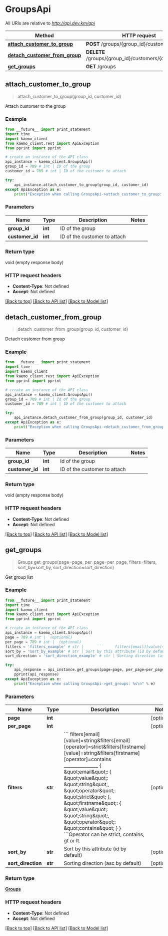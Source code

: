 # GroupsApi

All URIs are relative to *http://api.dev.km/api*

Method | HTTP request | Description
------------- | ------------- | -------------
[**attach_customer_to_group**](#attach_customer_to_group) | **POST** /groups/{group_id}/customers | 
[**detach_customer_from_group**](#detach_customer_from_group) | **DELETE** /groups/{group_id}/customers/{customer_id} | 
[**get_groups**](#get_groups) | **GET** /groups | 


## **attach_customer_to_group**
> attach_customer_to_group(group_id, customer_id)



Attach customer to the group

### Example 
```python
from __future__ import print_statement
import time
import kaemo_client
from kaemo_client.rest import ApiException
from pprint import pprint

# create an instance of the API class
api_instance = kaemo_client.GroupsApi()
group_id = 789 # int | ID of the group
customer_id = 789 # int | ID of the customer to attach

try: 
    api_instance.attach_customer_to_group(group_id, customer_id)
except ApiException as e:
    print("Exception when calling GroupsApi->attach_customer_to_group: %s\n" % e)
```

### Parameters

Name | Type | Description  | Notes
------------- | ------------- | ------------- | -------------
 **group_id** | **int**| ID of the group | 
 **customer_id** | **int**| ID of the customer to attach | 

### Return type

void (empty response body)

### HTTP request headers

 - **Content-Type**: Not defined
 - **Accept**: Not defined

[[Back to top]](#) [[Back to API list]](#documentation-for-api-endpoints) [[Back to Model list]](#documentation-for-models)

## **detach_customer_from_group**
> detach_customer_from_group(group_id, customer_id)



Detach customer from group

### Example 
```python
from __future__ import print_statement
import time
import kaemo_client
from kaemo_client.rest import ApiException
from pprint import pprint

# create an instance of the API class
api_instance = kaemo_client.GroupsApi()
group_id = 789 # int | Id of the group
customer_id = 789 # int | ID of the customer to attach

try: 
    api_instance.detach_customer_from_group(group_id, customer_id)
except ApiException as e:
    print("Exception when calling GroupsApi->detach_customer_from_group: %s\n" % e)
```

### Parameters

Name | Type | Description  | Notes
------------- | ------------- | ------------- | -------------
 **group_id** | **int**| Id of the group | 
 **customer_id** | **int**| ID of the customer to attach | 

### Return type

void (empty response body)

### HTTP request headers

 - **Content-Type**: Not defined
 - **Accept**: Not defined

[[Back to top]](#) [[Back to API list]](#documentation-for-api-endpoints) [[Back to Model list]](#documentation-for-models)

## **get_groups**
> Groups get_groups(page=page, per_page=per_page, filters=filters, sort_by=sort_by, sort_direction=sort_direction)



Get group list

### Example 
```python
from __future__ import print_statement
import time
import kaemo_client
from kaemo_client.rest import ApiException
from pprint import pprint

# create an instance of the API class
api_instance = kaemo_client.GroupsApi()
page = 789 # int |  (optional)
per_page = 789 # int |  (optional)
filters = 'filters_example' # str |      ```     filters[email][value]=string&filters[email][operator]=strict&filters[firstname][value]=string&filters[firstname][operator]=contains     _______________      {     \"email\": {     \"value\": \"string\",     \"operator\": \"strict\"     },     \"firstname\": {     \"value\": \"string\",     \"operator\": \"contains\"     }     } ```Operator can be strict, contains, gt or lt. (optional)
sort_by = 'sort_by_example' # str | Sort by this attribute (id by default) (optional)
sort_direction = 'sort_direction_example' # str | Sorting direction (asc by default) (optional)

try: 
    api_response = api_instance.get_groups(page=page, per_page=per_page, filters=filters, sort_by=sort_by, sort_direction=sort_direction)
    pprint(api_response)
except ApiException as e:
    print("Exception when calling GroupsApi->get_groups: %s\n" % e)
```

### Parameters

Name | Type | Description  | Notes
------------- | ------------- | ------------- | -------------
 **page** | **int**|  | [optional] 
 **per_page** | **int**|  | [optional] 
 **filters** | **str**|      &#x60;&#x60;&#x60;     filters[email][value]&#x3D;string&amp;filters[email][operator]&#x3D;strict&amp;filters[firstname][value]&#x3D;string&amp;filters[firstname][operator]&#x3D;contains     _______________      {     \&quot;email\&quot;: {     \&quot;value\&quot;: \&quot;string\&quot;,     \&quot;operator\&quot;: \&quot;strict\&quot;     },     \&quot;firstname\&quot;: {     \&quot;value\&quot;: \&quot;string\&quot;,     \&quot;operator\&quot;: \&quot;contains\&quot;     }     } &#x60;&#x60;&#x60;Operator can be strict, contains, gt or lt. | [optional] 
 **sort_by** | **str**| Sort by this attribute (id by default) | [optional] 
 **sort_direction** | **str**| Sorting direction (asc by default) | [optional] 

### Return type

[**Groups**](#Groups)

### HTTP request headers

 - **Content-Type**: Not defined
 - **Accept**: Not defined

[[Back to top]](#) [[Back to API list]](#documentation-for-api-endpoints) [[Back to Model list]](#documentation-for-models)

